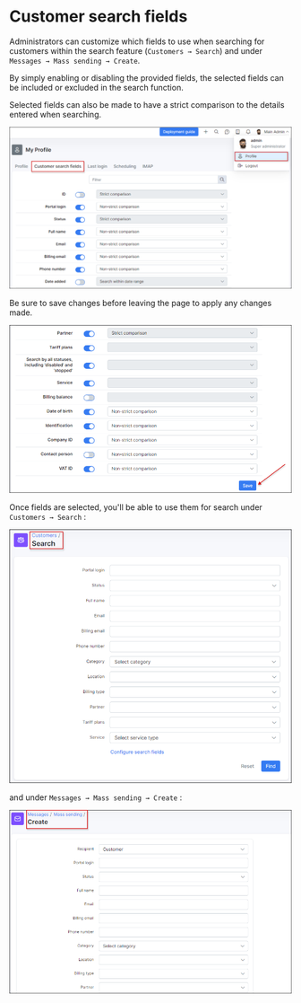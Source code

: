 Customer search fields
=============

Administrators can customize which fields to use when searching for customers within the search feature (`Customers → Search`) and under `Messages → Mass sending → Create`.

By simply enabling or disabling the provided fields, the selected fields can be included or excluded in the search function.

Selected fields can also be made to have a strict comparison to the details entered when searching.

![Customer search fields](fields.png)

Be sure to save changes before leaving the page to apply any changes made.

![Customer search fields](fields_2.png)

Once fields are selected, you'll be able to use them for search under `Customers → Search` :

![customer_search](customer_search.png)

and under `Messages → Mass sending → Create` :

![mass_sending](mass_sending.png)
